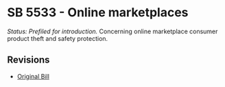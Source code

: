 # SB 5533 - Online marketplaces
*Status: Prefiled for introduction.*
Concerning online marketplace consumer product theft and safety protection.

## Revisions
* [Original Bill](1/)